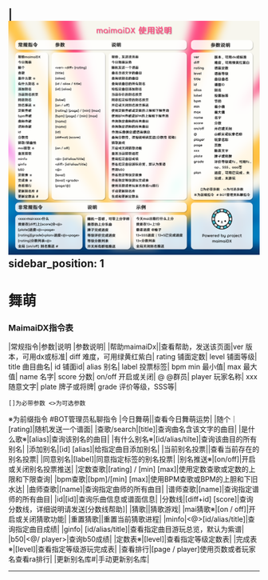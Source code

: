 |![maimaidxhelp](.\img\maimaidxhelp.png)
sidebar_position: 1
---

# 舞萌

### MaimaiDX指令表
|常规指令|参数|说明   |参数说明|
|帮助maimaiDx||查看帮助，发送该页面|ver     版本，可用dx或标准|
diff     难度，可用绿黄红紫白|
rating   铺面定数|
level    铺面等级|
title    曲目曲名|
id       铺面id|
alias    别名|
label    投票标签|
bpm
min      最小值|
max      最大值|
name     名字|
score    分数|
on/off   开启或关闭|
@        @群员|
player   玩家名称|
xxx      随意文字|
plate    牌子或将牌|
grade    评价等级，SSS等|


    []为必带参数 <>为可选参数
※为前缀指令 #BOT管理员私聊指令
|今日舞萌||查看今日舞萌运势|
|随个｜<ver> <diff> [rating]|随机发送一个谱面|
|查歌/search|[title]|查询曲名含该文字的曲目|
|是什么歌※|[alias]|查询该别名的曲目|
|有什么别名※|[id/alias/tilte]|查询该曲目的所有别名|
|添加别名|[id] [alias]|给指定曲目添加别名|
|当前别名投票||查看当前存在的别名投票|
|同意别名|[label]|同意指定标签的别名投票|
|别名推送※|[on/off]|开启或关闭别名投票推送|
|定数查歌|[rating] / [min] [max]|使用定数查歌或定数的上限和下限查询|
|bpm查歌|[bpm]/[min] [max]|使用BPM查歌或BPM的上胆和下旧水达|
|曲师查歌|[name]|查询指定曲师的所有曲目|
|谱师查歌|[name]|查询指定谱师的所有曲目|
|id|[id]|查询乐曲信息或谱面信息|
|分数线|[diff+id] [score]|查询分数线，详细说明请发送[分数线帮助]|
|猜歌||猜歌游戏|
|mai猜歌※|[on / off]|开启或关闭猜歌功能|
|重置猜歌||重置当前猜歌进程|
|minfo|<@>[id/alias/title]|查询指定曲目成绩|
|ginfo|<diff> [id/alias/title]|查看指定曲目游玩总览，默认为紫谱|
|b50|<@/ player>|查询b50成绩|
|定数表※|[level]|查看指定等级定数表|
|完成表※|[level]|查看指定等级游玩完成表|
|查看排行|[page / player]使用页数或者玩家名查看ra排行|
|更新别名库#|手动更新别名库|

---























